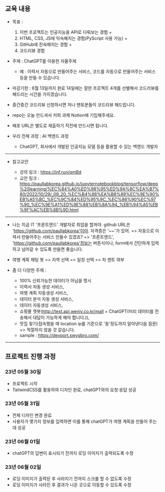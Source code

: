 ## 교육 내용

* 목표 : 
    1. 이번 프로젝트는 인공지능을 API로 다뤄보는 경험 + 
    2. HTML, CSS, JS에 익숙해지는 경험(PyScript 사용 가능) + 
    3. GitHub에 친숙해지는 경험 + 
    4. 코드리뷰 경험

* 주제 : ChatGPT를 이용한 자율주제
    * 예 : 이력서 자동으로 만들어주는 서비스, 코드를 자동으로 만들어주는 서비스 등을 만들 수 있습니다.

* 마감기한 : 6월 13일까지 완료 14일에는 잘한 프로젝트 4개를 선별해서 코드리뷰를 해드리는 시간을 가지겠습니다.

* 중간중간 코드리뷰 신청하시면 저나 멘토분들이 코드리뷰 해드립니다.

* repo는 오늘 만드셔서 저희 과제 Notion에 기입해주세요.

* 배포 URL은 별도로 제출하기 직전에 만드시면 됩니다.

* 우리 전체 과정 : AI 백엔드 과정
    - ChatGPT, 회사에서 개발된 인공지능 모델 등을 활용할 수 있는 백엔드 개발자

---

* 참고교안

    * 강의 링크 : https://inf.run/qmBd
    * 교안 링크 : https://paullabkorea.github.io/jupyternotebookblog/tensorflow/deep%20learning/%EC%84%A0%ED%98%95%ED%9A%8C%EA%B7%80/2022/10/29/_09_20_%EC%B4%88%EA%B8%89%EC%9E%90%EB%A5%BC_%EC%9C%84%ED%95%9C_%EC%86%90%EC%97%90_%EC%9E%A1%ED%9E%88%EB%8A%94_%EB%94%A5%EB%9F%AC%EB%8B%9D.html

---

* 나는 지금 IT '프론트엔드' 개발자로 취업을 할꺼야. github URL은 'https://github.com/paullabkorea'이야. 자격증은 '~~'가 있어.
 => 자동으로 이력서 만들어주는 서비스 만들수 있겠죠?
 => '프론트엔드', 'https://github.com/paullabkorea'정보는 버튼식이나, form에서 간단하게 입력하고 넘어갈 수 있도록 만들면 좋습니다.

* 여행 계획 채팅 봇
=> 지역 선택
=> 일정 선택
=> 차 렌트 여부

* 좀 더 다양한 주제 : 
    * 100% 신뢰가능한 데이터가 아님을 명시
    * 이력서 자동 생성 서비스, 
    * 여행 계획 자동생성 서비스, 
    * 데이터 분석 자동 생성 서비스, 
    * 데이터 자동생성 서비스, 
    * 쇼핑몰 쳇봇(http://test.api.weniv.co.kr/mall + ChatGPT(미리 데이터를 전송해서 대답이 가능하게 해야 합니다.)), 
    * 맛집 찾기(접속했을 때 location ip를 기준으로 '동'정도까지 알아낸다음 질문) => 적절하지 않을 것 같습니다.
    * sample : https://devport.swygbro.com/

---

## 프로젝트 진행 과정

### 23년 05월 30일
* 프로젝트 시작
* TailwindCSS를 활용하여 디자인 완료, chatGPT와의 요청·응답 성공

### 23년 05월 31일
* 전체 디자인 변경 완료
* 사용자가 몇가지 정보를 입력하면 이를 통해 chatGPT가 여행 계획을 만들어 주는데 성공

### 23년 06월 01일
* chatGPT의 답변이 표시되기 전까지 로딩 이미지가 출력되도록 수정

### 23년 06월 02일
* 로딩 이미지가 출력된 후 사라지기 전까지 스크롤 할 수 없도록 수정
* 로딩 이미지가 사라진 후 결과가 나온 곳으로 이동할 수 있도록 수정